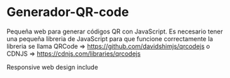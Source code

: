 # Generador-QR-code
Pequeña web para generar códigos QR con JavaScript.
Es necesario tener una pequeña libreria de JavaScript para que funcione correctamente la libreria se llama QRCode => https://github.com/davidshimjs/qrcodejs o CDNJS => https://cdnjs.com/libraries/qrcodejs

Responsive web design include

